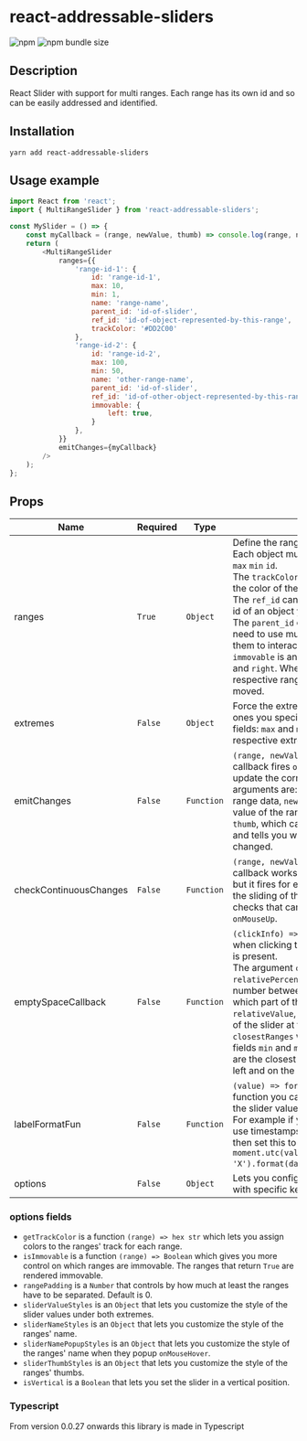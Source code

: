 # react-addressable-sliders

![npm](https://img.shields.io/npm/v/react-addressable-sliders)
![npm bundle size](https://img.shields.io/bundlephobia/min/react-addressable-sliders?label=minified%20size)

## Description

React Slider with support for multi ranges. Each range has its own id and so can be easily addressed and identified.

## Installation

`yarn add react-addressable-sliders`

## Usage example

```javascript
import React from 'react';
import { MultiRangeSlider } from 'react-addressable-sliders';

const MySlider = () => {
    const myCallback = (range, newValue, thumb) => console.log(range, newValue, thumb);
    return (
        <MultiRangeSlider
            ranges={{
                'range-id-1': {
                    id: 'range-id-1',
                    max: 10,
                    min: 1,
                    name: 'range-name',
                    parent_id: 'id-of-slider',
                    ref_id: 'id-of-object-represented-by-this-range',
                    trackColor: '#DD2C00'
                },
                'range-id-2': {
                    id: 'range-id-2',
                    max: 100,
                    min: 50,
                    name: 'other-range-name',
                    parent_id: 'id-of-slider',
                    ref_id: 'id-of-other-object-represented-by-this-range',
                    immovable: {
                        left: true,
                    }
                },
            }}
            emitChanges={myCallback}
        />
    );
};
```

## Props
| Name                  | Required         | Type      | Description                                                                                                                                                                                                                                                                                                                                                                                                                               |
| ----------------------|----------------- | ----------| ----------------------------------------------------------------------------------------------------------------------------------------------------------------------------------------------------------------------------------------------------------------------------------------------------------------------------------------------------------------------------------------------------------------------------------------- |
| ranges                | `True`           | `Object`  | Define the ranges shown in the slider. Each object must have at least the fields `max` `min` `id`.<br/>The `trackColor` can be used to specify the color of the range's track.<br/>The `ref_id` can be used to reference the id of an object you want to reference.<br/>The `parent_id` can be used in case you need to use multiple sliders and you want them to interact with each other.<br/>`immovable` is an `Object` that has fields `left` and `right`. When they are `True` the respective range extreme cannot be moved. |
| extremes              | `False`          | `Object`  | Force the extremes of the range to be the ones you specify. This `Object` has two fields: `max` and `min`, they control their respective extreme. |
| emitChanges           | `False`          | `Function`| `(range, newValue, thumb) => Void` This callback fires `onMouseUp`. It lets you update the correct range object: its arguments are: `range` which has the old range data, `newValue`, which is the new value of the range after the change and `thumb`, which can be a string (`max` or `min`) and tells you which extreme was changed.  |
| checkContinuousChanges| `False`          | `Function`| `(range, newValue, thumb) => Void` This callback works the same as `emitChanges` but it fires for every change, also during the sliding of the values. It is handy for checks that cannot be done only `onMouseUp`.  |
| emptySpaceCallback    | `False`          | `Function`| `(clickInfo) => Void` This callback fires when clicking the slider where no range is present.<br/>The argument `clickInfo` has `relativePercentage`, which gives you a number between 0 and 100 that tells you which part of the slider you clicked, `relativeValue`, which tells you the value of the slider at that particular point and `closestRanges` which is an `Object` with fields `min` and `max` which tells you where are the closest ranges' extremes on the left and on the right of the clicked point. |
| labelFormatFun        | `False`          | `Function`| `(value) => formatted_value` With this function you can change the format of the slider values.<br/>For example if you want dates you can use timestamps as the slider value and then set this to `value => moment.utc(value, 'X').format(dateFormatWithTimeShorter)`. |
| options               | `False`          | `Object`  | Lets you configure aspects of the slider with specific keys (see below).|

### options fields

* `getTrackColor` is a function `(range) => hex str` which lets you assign colors to the ranges' track for each range.
* `isImmovable` is a function `(range) => Boolean` which gives you more control on which ranges are immovable. The ranges that return `True` are rendered immovable.
* `rangePadding` is a `Number` that controls by how much at least the ranges have to be separated. Default is 0.
* `sliderValueStyles` is an `Object` that lets you customize the style of the slider values under both extremes.
* `sliderNameStyles` is an `Object` that lets you customize the style of the ranges' name.
* `sliderNamePopupStyles` is an `Object` that lets you customize the style of the ranges' name when they popup `onMouseHover`.
* `sliderThumbStyles` is an `Object` that lets you customize the style of the ranges' thumbs.
* `isVertical` is a `Boolean` that lets you set the slider in a vertical position.

### Typescript
From version 0.0.27 onwards this library is made in Typescript
